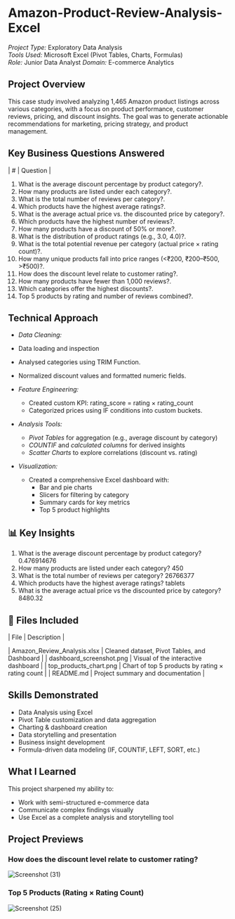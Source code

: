# Amazon-Product-Review-Analysis-Excel
*Project Type:* Exploratory Data Analysis  
*Tools Used:* Microsoft Excel (Pivot Tables, Charts, Formulas)  
*Role:* Junior Data Analyst
*Domain:* E-commerce Analytics

##  Project Overview

This case study involved analyzing 1,465 Amazon product listings across various categories, with a focus on product performance, customer reviews, pricing, and discount insights. The goal was to generate actionable recommendations for marketing, pricing strategy, and product management.

## Key Business Questions Answered

| # | Question |
1. What is the average discount percentage by product category?.
2. How many products are listed under each category?.
3. What is the total number of reviews per category?.
4.  Which products have the highest average ratings?.
5. What is the average actual price vs. the discounted price by category?.
6. Which products have the highest number of reviews?.
7. How many products have a discount of 50% or more?.
8. What is the distribution of product ratings (e.g., 3.0, 4.0)?.
9. What is the total potential revenue per category (actual price × rating count)?.
10. How many unique products fall into price ranges (<₹200, ₹200–₹500, >₹500)?.
11. How does the discount level relate to customer rating?.
12. How many products have fewer than 1,000 reviews?.
13.  Which categories offer the highest discounts?.
14. Top 5 products by rating and number of reviews combined?.


##  Technical Approach

- *Data Cleaning:*
- Data loading and inspection
- Analysed categories using TRIM Function.
- Normalized discount values and formatted numeric fields.

- *Feature Engineering:*
  - Created custom KPI: rating_score = rating × rating_count
  - Categorized prices using IF conditions into custom buckets.

- *Analysis Tools:*
  - *Pivot Tables* for aggregation (e.g., average discount by category)
  - *COUNTIF* and *calculated columns* for derived insights
  - *Scatter Charts* to explore correlations (discount vs. rating)

- *Visualization:*
  - Created a comprehensive Excel dashboard with:
    - Bar and pie charts
    - Slicers for filtering by category
    - Summary cards for key metrics
    - Top 5 product highlights


## 📊 Key Insights

1. What is the average discount percentage by product category? 0.476914676
2. How many products are listed under each category? 450
3. What is the total number of reviews per category? 26766377
4. Which products have the highest average ratings? tablets 
5. What is the average actual price vs the discounted price by category? 8480.32

## 📁 Files Included

| File | Description |

| Amazon_Review_Analysis.xlsx | Cleaned dataset, Pivot Tables, and Dashboard |
| dashboard_screenshot.png | Visual of the interactive dashboard |
| top_products_chart.png | Chart of top 5 products by rating × rating count |
| README.md | Project summary and documentation |


##  Skills Demonstrated

- Data Analysis using Excel
- Pivot Table customization and data aggregation
- Charting & dashboard creation
- Data storytelling and presentation
- Business insight development
- Formula-driven data modeling (IF, COUNTIF, LEFT, SORT, etc.)

##  What I Learned

This project sharpened my ability to:
- Work with semi-structured e-commerce data
- Communicate complex findings visually
- Use Excel as a complete analysis and storytelling tool


##  Project Previews

###  How does the discount level relate to customer rating?
![Screenshot (31)](https://github.com/user-attachments/assets/f9393153-312c-4d90-a894-42a78080cfaa)


###  Top 5 Products (Rating × Rating Count)  

![Screenshot (25)](https://github.com/user-attachments/assets/30de545a-c67e-4326-b253-fffbf2e5e12a)
